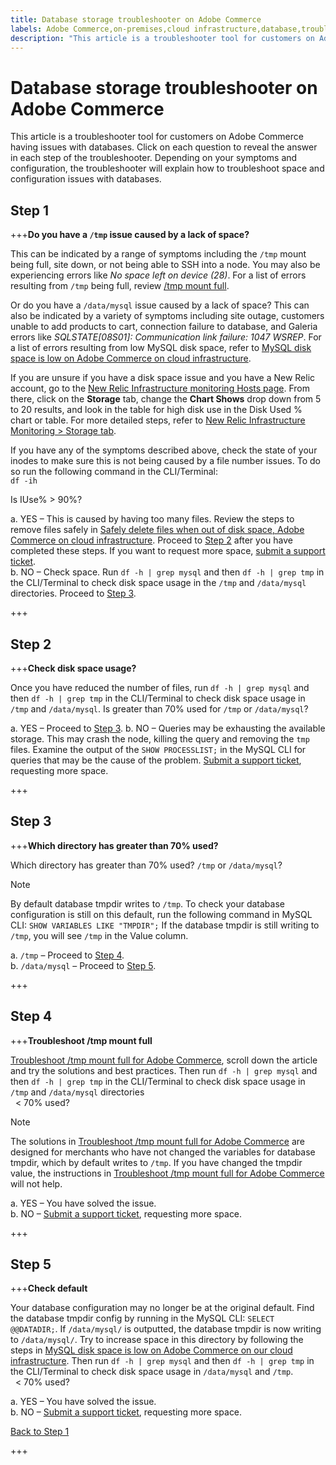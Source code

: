 ```yaml
---
title: Database storage troubleshooter on Adobe Commerce
labels: Adobe Commerce,on-premises,cloud infrastructure,database,troubleshooting,MySQL,error,space,disk space,disk,database,storage,site down,connection,queries, troubleshooting,connection
description: "This article is a troubleshooter tool for customers on Adobe Commerce having issues with databases. Click on each question to reveal the answer in each step of the troubleshooter. Depending on your symptoms and configuration, the troubleshooter will explain how to troubleshoot space and configuration issues with databases."
---
```


# Database storage troubleshooter on Adobe Commerce

This article is a troubleshooter tool for customers on Adobe Commerce having issues with databases. Click on each question to reveal the answer in each step of the troubleshooter. Depending on your symptoms and configuration, the troubleshooter will explain how to troubleshoot space and configuration issues with databases.

## Step 1

+++**Do you have a `/tmp` issue caused by a lack of space?**

This can be indicated by a range of symptoms including the `/tmp` mount being full, site down, or not being able to SSH into a node. You may also be experiencing errors like _No space left on device (28)_. For a list of errors resulting from `/tmp` being full, review [/tmp mount full](https://support.magento.com/hc/en-us/articles/4403572246285).  

Or do you have a `/data/mysql` issue caused by a lack of space? This can also be indicated by a variety of symptoms including site outage, customers unable to add products to cart, connection failure to database, and Galeria errors like _SQLSTATE\[08S01\]: Communication link failure: 1047 WSREP_. For a list of errors resulting from low MySQL disk space, refer to [MySQL disk space is low on Adobe Commerce on cloud infrastructure](https://support.magento.com/hc/en-us/articles/360037591972).  
  
If you are unsure if you have a disk space issue and you have a New Relic account, go to the [New Relic Infrastructure monitoring Hosts page](https://docs.newrelic.com/docs/infrastructure/infrastructure-ui-pages/infrastructure-ui/infrastructure-hosts-page/). From there, click on the **Storage** tab, change the **Chart Shows** drop down from 5 to 20 results, and look in the table for high disk use in the Disk Used % chart or table. For more detailed steps, refer to [New Relic Infrastructure Monitoring > Storage tab](https://docs.newrelic.com/docs/infrastructure/infrastructure-ui-pages/infrastructure-ui/infrastructure-hosts-page/#storage-tab).  
  
If you have any of the symptoms described above, check the state of your inodes to make sure this is not being caused by a file number issues. To do so run the following command in the CLI/Terminal:  
`df -ih`  

Is IUse% > 90%?

a. YES – This is caused by having too many files. Review the steps to remove files safely in [Safely delete files when out of disk space, Adobe Commerce on cloud infrastructure](https://support.magento.com/hc/en-us/articles/4406832353677-Safely-delete-files-when-out-of-disk-space-Adobe-Commerce-on-our-cloud-infrastructure). Proceed to [Step 2](#step-2) after you have completed these steps. If you want to request more space, [submit a support ticket](https://support.magento.com/hc/en-us/articles/360019088251).  
b. NO – Check space. Run `df -h | grep mysql` and then `df -h | grep tmp` in the CLI/Terminal to check disk space usage in the `/tmp` and `/data/mysql` directories. Proceed to [Step 3](#step-3).

+++

## Step 2

+++**Check disk space usage?**

Once you have reduced the number of files, run `df -h | grep mysql` and then `df -h | grep tmp` in the CLI/Terminal to check disk space usage in `/tmp` and `/data/mysql`. Is greater than 70% used for `/tmp` or `/data/mysql`?

a. YES – Proceed to [Step 3](#step-3). 
b. NO – Queries may be exhausting the available storage. This may crash the node, killing the query and removing the `tmp` files. Examine the output of the `SHOW PROCESSLIST;` in the MySQL CLI for queries that may be the cause of the problem. [Submit a support ticket](https://support.magento.com/hc/en-us/articles/360019088251), requesting more space.

+++

## Step 3

+++**Which directory has greater than 70% used?**

Which directory has greater than 70% used? `/tmp` or `/data/mysql`?  

>[!NOTE]
>
>By default database tmpdir writes to `/tmp`. To check your database configuration is still on this default, run the following command in MySQL CLI: `SHOW VARIABLES LIKE "TMPDIR";` If the database tmpdir is still writing to `/tmp`, you will see `/tmp` in the Value column.

a. `/tmp` – Proceed to [Step 4](#step-4).   
b. `/data/mysql` – Proceed to [Step 5](#step-5).

+++

## Step 4

+++**Troubleshoot /tmp mount full**

[Troubleshoot /tmp mount full for Adobe Commerce](https://support.magento.com/hc/en-us/articles/4403572246285), scroll down the article and try the solutions and best practices. Then run `df -h | grep mysql` and then `df -h | grep tmp` in the CLI/Terminal to check disk space usage in `/tmp` and `/data/mysql` directories  
  < 70% used?

>[!NOTE]
>
>The solutions in [Troubleshoot /tmp mount full for Adobe Commerce](https://support.magento.com/hc/en-us/articles/4403572246285) are designed for merchants who have not changed the variables for database tmpdir, which by default writes to `/tmp`. If you have changed the tmpdir value, the instructions in [Troubleshoot /tmp mount full for Adobe Commerce](https://support.magento.com/hc/en-us/articles/4403572246285) will not help.

a. YES – You have solved the issue.   
b. NO – [Submit a support ticket](https://support.magento.com/hc/en-us/articles/360019088251), requesting more space.

+++

## Step 5 

+++**Check default**

Your database configuration may no longer be at the original default. Find the database tmpdir config by running in the MySQL CLI: `SELECT @@DATADIR;`. If `/data/mysql/` is outputted, the database tmpdir is now writing to `/data/mysql/`. Try to increase space in this directory by following the steps in [MySQL disk space is low on Adobe Commerce on our cloud infrastructure](https://support.magento.com/hc/en-us/articles/360037591972). Then run `df -h | grep mysql` and then `df -h | grep tmp` in the CLI/Terminal to check disk space usage in `/data/mysql` and `/tmp`.  
  < 70% used?

a. YES – You have solved the issue.   
b. NO – [Submit a support ticket](https://support.magento.com/hc/en-us/articles/360019088251), requesting more space.

[Back to Step 1](#step-1)

+++
